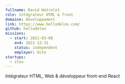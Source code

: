 ```yaml
---
fullname: David Watrelot
role: Intégrateur HTML & front
domaine: Développement
link: https://www.hellodeloo.com/
github: hellodeloo
missions:
  - start: 2021-03-08
    end: 2021-12-31
    status: independent
    employer: Octo
startups:
  - itou
---
```


Intégrateur HTML, Web & développeur front-end React
